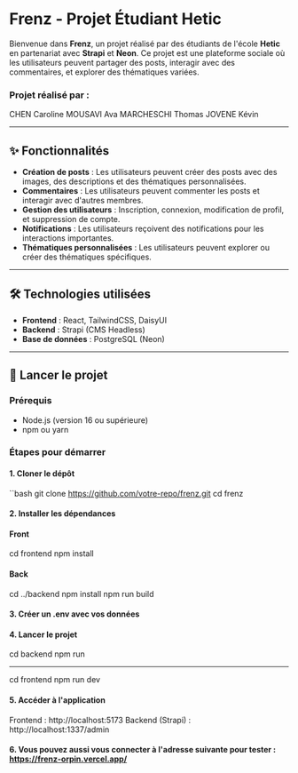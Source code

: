 # Frenz - Projet Étudiant Hetic

Bienvenue dans **Frenz**, un projet réalisé par des étudiants de l'école **Hetic** en partenariat avec **Strapi** et **Neon**. Ce projet est une plateforme sociale où les utilisateurs peuvent partager des posts, interagir avec des commentaires, et explorer des thématiques variées.

### Projet réalisé par :
CHEN Caroline
MOUSAVI Ava
MARCHESCHI Thomas
JOVENE Kévin
<!-- LEPAGE O'BRIEN Liam -->

---

## ✨ Fonctionnalités

- **Création de posts** : Les utilisateurs peuvent créer des posts avec des images, des descriptions et des thématiques personnalisées.
- **Commentaires** : Les utilisateurs peuvent commenter les posts et interagir avec d'autres membres.
- **Gestion des utilisateurs** : Inscription, connexion, modification de profil, et suppression de compte.
- **Notifications** : Les utilisateurs reçoivent des notifications pour les interactions importantes.
- **Thématiques personnalisées** : Les utilisateurs peuvent explorer ou créer des thématiques spécifiques.

---

## 🛠️ Technologies utilisées

- **Frontend** : React, TailwindCSS, DaisyUI
- **Backend** : Strapi (CMS Headless)
- **Base de données** : PostgreSQL (Neon)

---

## 🚀 Lancer le projet

### Prérequis

- Node.js (version 16 ou supérieure)
- npm ou yarn

### Étapes pour démarrer

#### 1. Cloner le dépôt

``bash
git clone https://github.com/votre-repo/frenz.git
cd frenz

#### 2. Installer les dépendances 
#### Front
cd frontend
npm install

#### Back
cd ../backend
npm install
npm run build

#### 3. Créer un .env avec vos données

#### 4. Lancer le projet 
cd backend
npm run 
___________
cd frontend
npm run dev

#### 5. Accéder à l'application
Frontend : http://localhost:5173
Backend (Strapi) : http://localhost:1337/admin

#### 6. Vous pouvez aussi vous connecter à l'adresse suivante pour tester : https://frenz-orpin.vercel.app/

